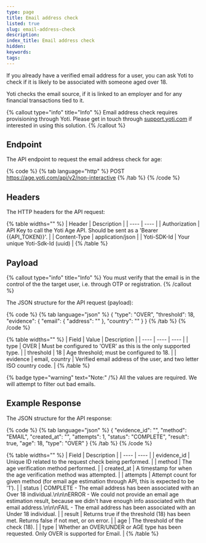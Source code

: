 ```yaml
---
type: page
title: Email address check
listed: true
slug: email-address-check
description: 
index_title: Email address check
hidden: 
keywords: 
tags: 
---
```


If you already have a verified email address for a user, you can ask Yoti to check if it is likely to be associated with someone aged over 18.

Yoti checks the email source, if it is linked to an employer and for any financial transactions tied to it.

{% callout type="info" title="Info" %}
Email address check requires provisioning through Yoti. Please get in touch through [support.yoti.com](https://support.yoti.com/yotisupport/s/contactsupport) if interested in using this solution.
{% /callout %}

## Endpoint

The API endpoint to request the email address check for age:

{% code %}
{% tab language="http" %}
POST https://age.yoti.com/api/v2/non-interactive
{% /tab %}
{% /code %}

## Headers

The HTTP headers for the API request:

{% table widths="" %}
| Header | Description | 
| ---- | ---- | 
| Authorization | API Key to call the Yoti Age API. Should be sent as a 'Bearer {{API_TOKEN}}'. | 
| Content-Type | application/json | 
| Yoti-SDK-Id | Your unique Yoti-Sdk-Id (uuid) | 
{% /table %}

## Payload

{% callout type="info" title="Info" %}
You must verify that the email is in the control of the the target user, i.e. through OTP or registration.
{% /callout %}

The JSON structure for the API request (payload):

{% code %}
{% tab language="json" %}
{
    "type": "OVER",
    "threshold": 18,
    "evidence": {
        "email": {
            "address": "<email address>"
        },
        "country": "<country code>"
    }
}
{% /tab %}
{% /code %}

{% table widths="" %}
| Field | Value | Description | 
| ---- | ---- | ---- | 
| type | OVER | Must be configured to 'OVER' as this is the only supported type. | 
| threshold | 18 | Age threshold; must be configured to 18. | 
| evidence | email, country | Verified email address of the user, and two letter ISO country code. | 
{% /table %}

{% badge type="warning" text="Note:" /%} All the values are required. We will attempt to filter out bad emails.

## Example Response

The JSON structure for the API response:

{% code %}
{% tab language="json" %}
{
    "evidence_id": "<UUID>",
    "method": "EMAIL",
    "created_at": "<timestamp>",
    "attempts": 1,
    "status": "COMPLETE",
    "result": true,
    "age": 18,
    "type": "OVER"
}
{% /tab %}
{% /code %}

{% table widths="" %}
| Field | Description | 
| ---- | ---- | 
| evidence_id | Unique ID related to the request check being performed. | 
| method | The age verification method performed. | 
| created_at | A timestamp for when the age verification method was attempted. | 
| attempts | Attempt count for given method (for email age estimation through API, this is expected to be '1'). | 
| status | COMPLETE - The email address has been associated with an Over 18 individual.\n\n\nERROR - We could not provide an email age estimation result, because we didn't have enough info associated with that email address.\n\n\nFAIL - The email address has been associated with an Under 18 individual. | 
| result | Returns true if the threshold (18) has been met. Returns false if not met, or on error. | 
| age | The threshold of the check (18). | 
| type | Whether an OVER/UNDER or AGE type has been requested. Only OVER is supported for Email. | 
{% /table %}